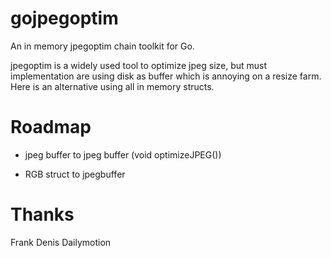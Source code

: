gojpegoptim
===========

An in memory jpegoptim chain toolkit for Go.

jpegoptim is a widely used tool to optimize jpeg size, but must implementation are using disk as buffer which is annoying on a resize farm.  
Here is an alternative using all in memory structs.  

Roadmap
=======
* jpeg buffer to jpeg buffer (void optimizeJPEG())

* RGB struct to jpegbuffer 

Thanks
======
Frank Denis
Dailymotion
